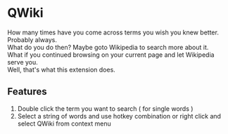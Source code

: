 # QWiki  
How many times have you come across terms you wish you knew better. Probably always.  
What do you do then? Maybe goto Wikipedia to search more about it.  
What if you continued browsing on your current page and let Wikipedia serve you.  
Well, that's what this extension does.  
  
## Features  
1) Double click the term you want to search ( for single words )  
2) Select a string of words and use hotkey combination or right click and select QWiki from context menu